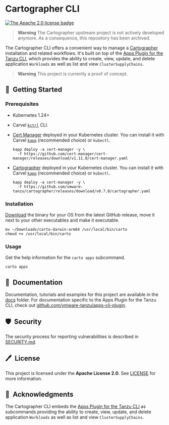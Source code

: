 # Cartographer CLI

[![The Apache 2.0 license badge](https://img.shields.io/badge/License-Apache_2.0-blue.svg)](https://opensource.org/licenses/Apache-2.0)

> **Warning**
> The Cartographer upstream project is not actively developed anymore. As a consequence, this repository has been archived.

The Cartographer CLI offers a convenient way to manage a [Cartographer](https://cartographer.sh) installation and related workflows. It's built on top of the [Apps Plugin for the Tanzu CLI](https://github.com/vmware-tanzu/apps-cli-plugin), which provides the ability to create, view, update, and delete application `Workloads` as well as list and view `ClusterSupplyChains`.

> **Warning**
> This project is currently a proof of concept.

## 🚀&nbsp; Getting Started

### Prerequisites

* Kubernetes 1.24+
* Carvel [`kctrl`](https://carvel.dev/kapp-controller/docs/latest/install/#installing-kapp-controller-cli-kctrl) CLI.
* [Cert Manager](https://cert-manager.io) deployed in your Kubernetes cluster. You can install it with Carvel [`kapp`](https://carvel.dev/kapp/docs/latest/install) (recommended choice) or `kubectl`.

  ```shell
  kapp deploy -a cert-manager -y \
    -f https://github.com/cert-manager/cert-manager/releases/download/v1.11.0/cert-manager.yaml
  ```
* [Cartographer](https://github.com/vmware-tanzu/cartographer) deployed in your Kubernetes cluster. You can install it with Carvel [`kapp`](https://carvel.dev/kapp/docs/latest/install) (recommended choice) or `kubectl`.

  ```shell
  kapp deploy -a cert-manager -y \
    -f https://github.com/vmware-tanzu/cartographer/releases/download/v0.7.0/cartographer.yaml
  ```

### Installation

[Download](https://github.com/ThomasVitale/cartographer-cli/releases) the binary for your OS from the latest GitHub release, move it next to your other executables and make it executable.

  ```shell
  mv ~/Downloads/carto-darwin-arm64 /usr/local/bin/carto
  chmod +x /usr/local/bin/carto
  ```

### Usage

Get the help information for the `carto apps` subcommand.

  ```shell
  carto apps
  ```

## 📙&nbsp; Documentation

Documentation, tutorials and examples for this project are available in the [docs](docs) folder.
For documentation specific to the Apps Plugin for the Tanzu CLI, check out [github.com/vmware-tanzu/apps-cli-plugin](https://github.com/vmware-tanzu/apps-cli-plugin).

## 🛡️&nbsp; Security

The security process for reporting vulnerabilities is described in [SECURITY.md](SECURITY.md).

## 🖊️&nbsp; License

This project is licensed under the **Apache License 2.0**. See [LICENSE](LICENSE) for more information.

## 🙏&nbsp; Acknowledgments

The Cartographer CLI embeds the [Apps Plugin for the Tanzu CLI](https://github.com/vmware-tanzu/apps-cli-plugin) as subcommands providing the ability to create, view, update, and delete application `Workloads` as well as list and view `ClusterSupplyChains`.
